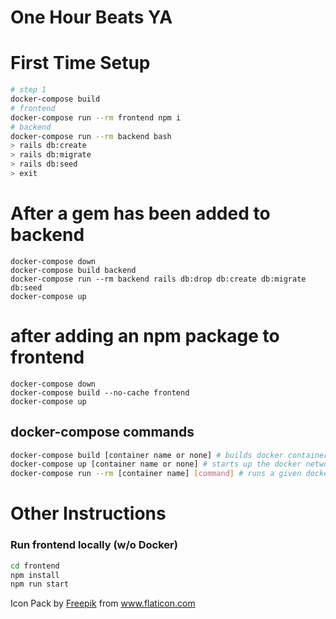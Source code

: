 # One Hour Beats YA

# First Time Setup

```sh
# step 1
docker-compose build
# frontend
docker-compose run --rm frontend npm i
# backend
docker-compose run --rm backend bash
> rails db:create
> rails db:migrate
> rails db:seed
> exit
```

# After a gem has been added to backend

```
docker-compose down
docker-compose build backend
docker-compose run --rm backend rails db:drop db:create db:migrate db:seed
docker-compose up
```

# after adding an npm package to frontend

```
docker-compose down
docker-compose build --no-cache frontend
docker-compose up
```

## docker-compose commands

```sh
docker-compose build [container name or none] # builds docker containers
docker-compose up [container name or none] # starts up the docker network, optionaly with a given container
docker-compose run --rm [container name] [command] # runs a given docker container with an explicit command
```

# Other Instructions

### Run frontend locally (w/o Docker)

```sh
cd frontend
npm install
npm run start
```


Icon Pack by <a href="https://www.flaticon.com/authors/freepik" title="Freepik">Freepik</a> from <a href="https://www.flaticon.com/" title="Flaticon">www.flaticon.com</a></div>
